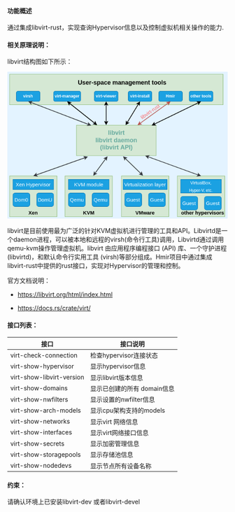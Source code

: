 #### 功能概述

通过集成libvirt-rust，实现查询Hypervisor信息以及控制虚拟机相关操作的能力.

#### 相关原理说明：

libvirt结构图如下所示：

![](./image/hmir-libvirt-1.png)

libvirt是目前使用最为广泛的针对KVM虚拟机进行管理的工具和API。Libvirtd是一个daemon进程，可以被本地和远程的virsh(命令行工具)调用，Libvirtd通过调用qemu-kvm操作管理虚拟机。libvirt 由应用程序编程接口 (API) 库、一个守护进程 (libvirtd)，和默认命令行实用工具 (virsh)等部分组成。Hmir项目中通过集成libvirt-rust中提供的rust接口，实现对Hypervisor的管理和控制。

官方文档说明：

- https://libvirt.org/html/index.html

- https://docs.rs/crate/virt/
 

#### 接口列表：

| 接口                      | 接口说明                    |
| ------------------------- | --------------------------- |
| virt-check-connection     | 检查hypervisor连接状态      |
| virt-show-hypervisor      | 显示hypervisor信息          |
| virt-show-libvirt-version | 显示libvirt版本信息         |
| virt-show-domains         | 显示已创建的所有 domain信息 |
| virt-show-nwfilters       | 显示设置的nwfilter信息      |
| virt-show-arch-models     | 显示cpu架构支持的models     |
| virt-show-networks        | 显示virt 网络信息           |
| virt-show-interfaces      | 显示virt网络接口信息        |
| virt-show-secrets         | 显示加密管理信息            |
| virt-show-storagepools    | 显示存储池信息              |
| virt-show-nodedevs        | 显示节点所有设备名称        |

#### 约束：

请确认环境上已安装libvirt-dev 或者libvirt-devel
